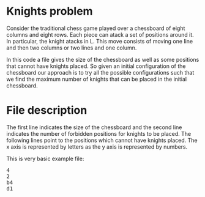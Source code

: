 # Knights problem
Consider the traditional chess game played over a chessboard of eight columns and eight rows. Each piece can atack a set of positions around it. In particular, the knight atacks in L. This move consists of moving one line and then two columns or two lines and one column.

In this code a file gives the size of the chessboard as well as some positions that cannot have knights placed. So given an initial configuration of the chessboard our approach is to try all the possible configurations such that we find the maximum number of knights that can be placed in the initial chessboard.

# File description
The first line indicates the size of the chessboard and the second line indicates the number of forbidden positions for knights to be placed. The following lines point to the positions which cannot have knights placed. The x axis is represented by letters as the y axis is represented by numbers.

This is very basic example file:

<pre>
4
2
b4
d1
</pre>

